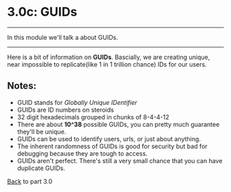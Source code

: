 # 3.0c: GUIDs
---
In this module we'll talk a about GUIDs.

<hr />

Here is a bit of information on **GUIDs**. Bascially, we are creating unique, near impossible to replicate(like 1 in 1 trillion chance) IDs for our users.

## Notes:
* GUID stands for *Globally Unique IDentifier*
* GUIDs are ID numbers on steroids
* 32 digit hexadecimals grouped in chunks of 8-4-4-12
* There are about **10^38** possible GUIDs, you can pretty much guarantee they'll be unique.
* GUIDs can be used to identify users, urls, or just about anything. 
* The inherent randomness of GUIDs is good for security but bad for debugging because they are tough to access.
* GUIDs aren't perfect. There's still a very small chance that you can have duplicate GUIDs.

[Back](3.0-Data.md) to part 3.0